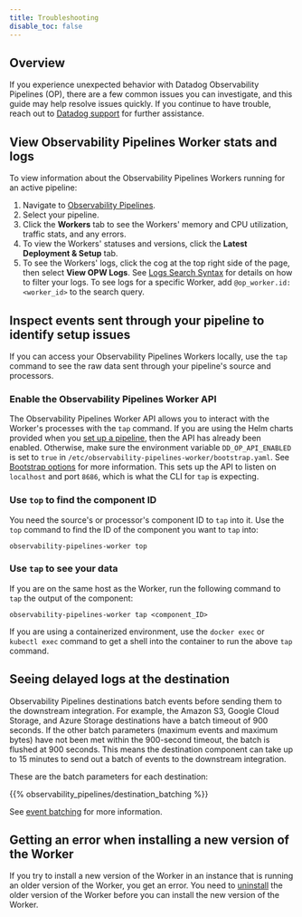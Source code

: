 ```yaml
---
title: Troubleshooting
disable_toc: false
---
```


## Overview

If you experience unexpected behavior with Datadog Observability Pipelines (OP), there are a few common issues you can investigate, and this guide may help resolve issues quickly. If you continue to have trouble, reach out to [Datadog support][1] for further assistance.

## View Observability Pipelines Worker stats and logs

To view information about the Observability Pipelines Workers running for an active pipeline:

1. Navigate to [Observability Pipelines][2].
1. Select your pipeline.
1. Click the **Workers** tab to see the Workers' memory and CPU utilization, traffic stats, and any errors.
1. To view the Workers' statuses and versions, click the **Latest Deployment & Setup** tab.
1. To see the Workers' logs, click the cog at the top right side of the page, then select **View OPW Logs**. See [Logs Search Syntax][3] for details on how to filter your logs. To see logs for a specific Worker, add `@op_worker.id:<worker_id>` to the search query.

## Inspect events sent through your pipeline to identify setup issues

If you can access your Observability Pipelines Workers locally, use the `tap` command to see the raw data sent through your pipeline's source and processors.

### Enable the Observability Pipelines Worker API

 The Observability Pipelines Worker API allows you to interact with the Worker's processes with the `tap` command. If you are using the Helm charts provided when you [set up a pipeline][4], then the API has already been enabled. Otherwise, make sure the environment variable `DD_OP_API_ENABLED` is set to `true` in `/etc/observability-pipelines-worker/bootstrap.yaml`. See [Bootstrap options][5] for more information. This sets up the API to listen on `localhost` and port `8686`, which is what the CLI for `tap` is expecting.

### Use `top` to find the component ID

You need the source's or processor's component ID to `tap` into it. Use the `top` command to find the ID of the component you want to `tap` into:

```
observability-pipelines-worker top
```

### Use `tap` to see your data

If you are on the same host as the Worker, run the following command to `tap` the output of the component:

```
observability-pipelines-worker tap <component_ID>
```

If you are using a containerized environment, use the `docker exec` or `kubectl exec` command to get a shell into the container to run the above `tap` command.

## Seeing delayed logs at the destination

Observability Pipelines destinations batch events before sending them to the downstream integration. For example, the Amazon S3, Google Cloud Storage, and Azure Storage destinations have a batch timeout of 900 seconds. If the other batch parameters (maximum events and maximum bytes) have not been met within the 900-second timeout, the batch is flushed at 900 seconds. This means the destination component can take up to 15 minutes to send out a batch of events to the downstream integration.

These are the batch parameters for each destination:

{{% observability_pipelines/destination_batching %}}

See [event batching][6] for more information.

## Getting an error when installing a new version of the Worker

If you try to install a new version of the Worker in an instance that is running an older version of the Worker, you get an error. You need to [uninstall][7] the older version of the Worker before you can install the new version of the Worker.

[1]: /help/
[2]: https://app.datadoghq.com/observability-pipelines
[3]: /logs/explorer/search_syntax/
[4]: /observability_pipelines/set_up_pipelines/#set-up-a-pipeline
[5]: /observability_pipelines/advanced_configurations/#bootstrap-options
[6]: /observability_pipelines/destinations/#event-batching-intro
[7]: /observability_pipelines/install_the_worker#uninstall-the-worker
